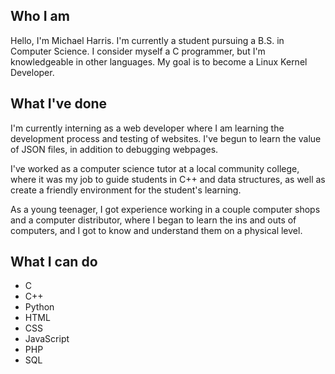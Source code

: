 ## Who I am
Hello, I'm Michael Harris. I'm currently a student pursuing a B.S. in Computer Science.
I consider myself a C programmer, but I'm knowledgeable in other languages.
My goal is to become a Linux Kernel Developer.

## What I've done
I'm currently interning as a web developer where I am learning the development process and testing of websites. I've begun to learn the value of JSON files, in addition to debugging webpages.

I've worked as a computer science tutor at a local community college, where it was my job to guide students in C++ and data structures, as well as create a friendly environment for the student's learning.

As a young teenager, I got experience working in a couple computer shops and a computer distributor, where I began to learn the ins and outs of computers, and I got to know and understand them on a physical level.

## What I can do
- C
- C++
- Python
- HTML
- CSS
- JavaScript
- PHP
- SQL
